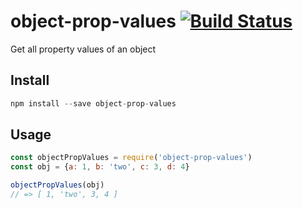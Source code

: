 # object-prop-values [![Build Status](https://travis-ci.org/karloespiritu/object-prop-values.svg?branch=master)](https://travis-ci.org/karloespiritu/object-prop-values)

Get all property values of an object

## Install

```js
npm install --save object-prop-values
```

## Usage

```js
const objectPropValues = require('object-prop-values')
const obj = {a: 1, b: 'two', c: 3, d: 4}

objectPropValues(obj)
// => [ 1, 'two', 3, 4 ]

```